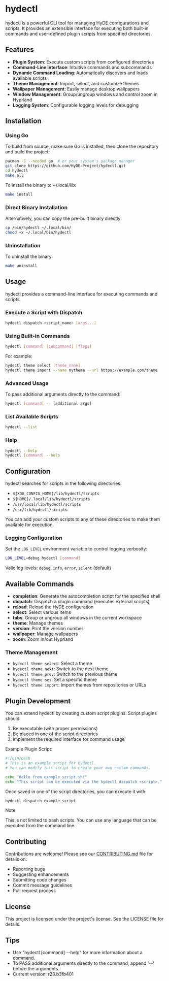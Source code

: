 # hydectl

hydectl is a powerful CLI tool for managing HyDE configurations and scripts. It provides an extensible interface for executing both built-in commands and user-defined plugin scripts from specified directories.

## Features

- **Plugin System**: Execute custom scripts from configured directories
- **Command-Line Interface**: Intuitive commands and subcommands
- **Dynamic Command Loading**: Automatically discovers and loads available scripts
- **Theme Management**: Import, select, and customize themes
- **Wallpaper Management**: Easily manage desktop wallpapers
- **Window Management**: Group/ungroup windows and control zoom in Hyprland
- **Logging System**: Configurable logging levels for debugging

## Installation

### Using Go

To build from source, make sure Go is installed, then clone the repository and build the project:

```sh
pacman -S --needed go  # or your system's package manager
git clone https://github.com/HyDE-Project/hydectl.git
cd hydectl
make all
```

To install the binary to ~/.local/lib:

```sh
make install
```

### Direct Binary Installation

Alternatively, you can copy the pre-built binary directly:

```sh
cp /bin/hydectl ~/.local/bin/
chmod +x ~/.local/bin/hydectl
```

### Uninstallation

To uninstall the binary:

```sh
make uninstall
```

## Usage

hydectl provides a command-line interface for executing commands and scripts.

### Execute a Script with Dispatch

```sh
hydectl dispatch <script_name> [args...]
```

### Using Built-in Commands

```sh
hydectl [command] [subcommand] [flags]
```

For example:

```sh
hydectl theme select [theme_name]
hydectl theme import --name mytheme --url https://example.com/theme
```

### Advanced Usage

To pass additional arguments directly to the command:

```sh
hydectl [command] -- [additional args]
```

### List Available Scripts

```sh
hydectl --list
```

### Help

```sh
hydectl --help
hydectl [command] --help
```

## Configuration

hydectl searches for scripts in the following directories:

- `${XDG_CONFIG_HOME}/lib/hydectl/scripts`
- `${HOME}/.local/lib/hydectl/scripts`
- `/usr/local/lib/hydectl/scripts`
- `/usr/lib/hydectl/scripts`

You can add your custom scripts to any of these directories to make them available for execution.

### Logging Configuration

Set the `LOG_LEVEL` environment variable to control logging verbosity:

```sh
LOG_LEVEL=debug hydectl [command]
```

Valid log levels: `debug`, `info`, `error`, `silent` (default)

## Available Commands

- **completion**: Generate the autocompletion script for the specified shell
- **dispatch**: Dispatch a plugin command (executes external scripts)
- **reload**: Reload the HyDE configuration
- **select**: Select various items
- **tabs**: Group or ungroup all windows in the current workspace
- **theme**: Manage themes
- **version**: Print the version number
- **wallpaper**: Manage wallpapers
- **zoom**: Zoom in/out Hyprland

### Theme Management

- `hydectl theme select`: Select a theme
- `hydectl theme next`: Switch to the next theme
- `hydectl theme prev`: Switch to the previous theme
- `hydectl theme set`: Set a specific theme
- `hydectl theme import`: Import themes from repositories or URLs

## Plugin Development

You can extend hydectl by creating custom script plugins. Script plugins should:

1. Be executable (with proper permissions)
2. Be placed in one of the script directories
3. Implement the required interface for command usage

Example Plugin Script:

```sh
#!/bin/bash
# This is an example script for hydectl.
# You can modify this script to create your own custom commands.

echo "Hello from example_script.sh!"
echo "This script can be executed via the hydectl dispatch <script>."
```

Once saved in one of the script directories, you can execute it with:

```sh
hydectl dispatch example_script
```

> [!Note]
> This is not limited to bash scripts. You can use any language that can be executed from the command line.

## Contributing

Contributions are welcome! Please see our [CONTRIBUTING.md](./CONTRIBUTING.md) file for details on:

- Reporting bugs
- Suggesting enhancements
- Submitting code changes
- Commit message guidelines
- Pull request process

## License

This project is licensed under the project's license. See the LICENSE file for details.

## Tips

- Use "hydectl [command] --help" for more information about a command.
- To PASS additional arguments directly to the command, append '--' before the arguments.
- Current version: r23.b3fb401
